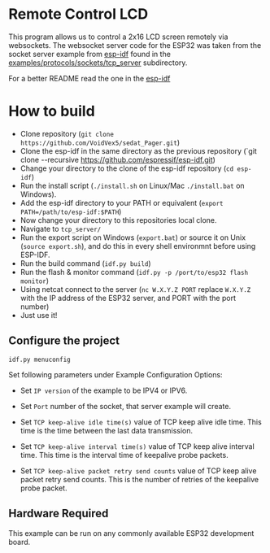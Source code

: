# Remote Control LCD
This program allows us to control a 2x16 LCD screen remotely via websockets. The websocket server code for the ESP32 was taken from the socket server example from [esp-idf](https://github.com/espressif/esp-idf) found in the [examples/protocols/sockets/tcp_server](https://github.com/espressif/esp-idf/tree/903af13e847cd301e476d8b16b4ee1c21b30b5c6/examples/protocols/sockets/tcp_server) subdirectory. 

For a better README read the one in the [esp-idf](https://github.com/espressif/esp-idf/tree/903af13e847cd301e476d8b16b4ee1c21b30b5c6/examples/protocols/sockets/tcp_server)

# How to build
* Clone repository (`git clone https://github.com/VoidVex5/sedat_Pager.git`)
* Clone the esp-idf in the same directory as the previous repository (`git clone --recursive https://github.com/espressif/esp-idf.git)
* Change your directory to the clone of the esp-idf repository (`cd esp-idf`)
* Run the install script (`./install.sh` on Linux/Mac `./install.bat` on Windows).
* Add the esp-idf directory to your PATH or equivalent (`export PATH=/path/to/esp-idf:$PATH`)
* Now change your directory to this repositories local clone.
* Navigate to `tcp_server/`
* Run the export script on Windows (`export.bat`) or source it on Unix (`source export.sh`), and do this in every shell environmnt before using ESP-IDF.
* Run the build command (`idf.py build`)
* Run the flash & monitor command (`idf.py -p /port/to/esp32 flash monitor`)
* Using netcat connect to the server (`nc W.X.Y.Z PORT` replace `W.X.Y.Z` with the IP address of the ESP32 server, and PORT with the port number)
* Just use it!

## Configure the project
```
idf.py menuconfig
```

Set following parameters under Example Configuration Options:

* Set `IP version` of the example to be IPV4 or IPV6.

* Set `Port` number of the socket, that server example will create.

* Set `TCP keep-alive idle time(s)` value of TCP keep alive idle time. This time is the time between the last data transmission.

* Set `TCP keep-alive interval time(s)` value of TCP keep alive interval time. This time is the interval time of keepalive probe packets.

* Set `TCP keep-alive packet retry send counts` value of TCP keep alive packet retry send counts. This is the number of retries of the keepalive probe packet.

## Hardware Required
This example can be run on any commonly available ESP32 development board.
